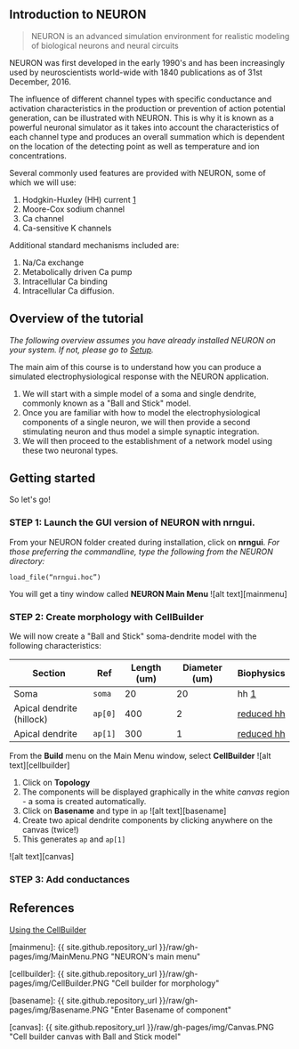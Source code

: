 
## Introduction to NEURON

> NEURON is an advanced simulation environment for realistic modeling of biological neurons and neural circuits

NEURON was first developed in the early 1990's and has been increasingly used by neuroscientists world-wide with 1840 publications as of 31st December, 2016.  

The influence of different channel types with specific conductance and activation characteristics in the production or prevention of action potential generation, can be illustrated with NEURON. This is why it is known as a powerful neuronal simulator as it takes into account the characteristics of each channel type and produces an overall summation which is dependent on the location of the detecting point as well as temperature and ion concentrations.

Several commonly used features are provided with NEURON, some of which we will use:

1. Hodgkin-Huxley (HH) current [1]
2. Moore-Cox sodium channel
3. Ca channel
4. Ca-sensitive K channels

Additional standard mechanisms included are:

1. Na/Ca exchange
1. Metabolically driven Ca pump
1. Intracellular Ca binding
1. Intracellular Ca diffusion.

## Overview of the tutorial

*The following overview assumes you have already installed NEURON on your system. If not, please go to [Setup](../setup).*

The main aim of this course is to understand how you can produce a simulated electrophysiological response with the NEURON application.  
1. We will start with a simple model of a soma and single dendrite, commonly known as a "Ball and Stick" model. 
1. Once you are familiar with how to model the electrophysiological components of a single neuron, we will then provide a second stimulating neuron and thus model a simple synaptic integration. 
1. We will then proceed to the establishment of a network model using these two neuronal types.

## Getting started

So let's go! 

### STEP 1: Launch the GUI version of NEURON with nrngui.

From your NEURON folder created during installation, click on **nrngui**.
*For those preferring the commandline, type the following from the NEURON directory:*
```
load_file(“nrngui.hoc”)
```
You will get a tiny window called **NEURON Main Menu**
![alt text][mainmenu]



### STEP 2: Create morphology with CellBuilder

We will now create a "Ball and Stick" soma-dendrite model with the following characteristics:

| Section | Ref | Length (um) | Diameter (um) | Biophysics |
| ---- | ---- | ---- | ---- | ----|
| Soma | `soma` | 20 | 20 | hh [1]|
| Apical dendrite (hillock) | `ap[0]` | 400 | 2 | <a href="#" data-toggle="tooltip" title="gnabar_hh and gkbar_hh are reduced to 10% of normal and el_hh (equilibrium potential of the hh leak current) is changed to -64 mV.">reduced hh</a> |
| Apical dendrite | `ap[1]` | 300 | 1 | <a href="#" data-toggle="tooltip" title="gnabar_hh and gkbar_hh are reduced to 10% of normal and el_hh (equilibrium potential of the hh leak current) is changed to -64 mV.">reduced hh</a>|


From the **Build** menu on the Main Menu window, select **CellBuilder**
![alt text][cellbuilder]

1. Click on **Topology**
1. The components will be displayed graphically in the white *canvas* region - a soma is created automatically.
1. Click on **Basename** and type in `ap` ![alt text][basename]
1. Create two apical dendrite components by clicking anywhere on the canvas (twice!)
1. This generates `ap` and `ap[1]`

![alt text][canvas]


### STEP 3: Add conductances



## References
[Using the CellBuilder](https://www.neuron.yale.edu/neuron/static/docs/cbtut/main.html)

[1]: http://www.neuron.yale.edu/hg/neuron/nrn/file/d887332b34c3/src/nrnoc/hh.mod


[mainmenu]: {{ site.github.repository_url }}/raw/gh-pages/img/MainMenu.PNG "NEURON's main menu"

[cellbuilder]: {{ site.github.repository_url }}/raw/gh-pages/img/CellBuilder.PNG "Cell builder for morphology"

[basename]: {{ site.github.repository_url }}/raw/gh-pages/img/Basename.PNG "Enter Basename of component"

[canvas]: {{ site.github.repository_url }}/raw/gh-pages/img/Canvas.PNG "Cell builder canvas with Ball and Stick model"
